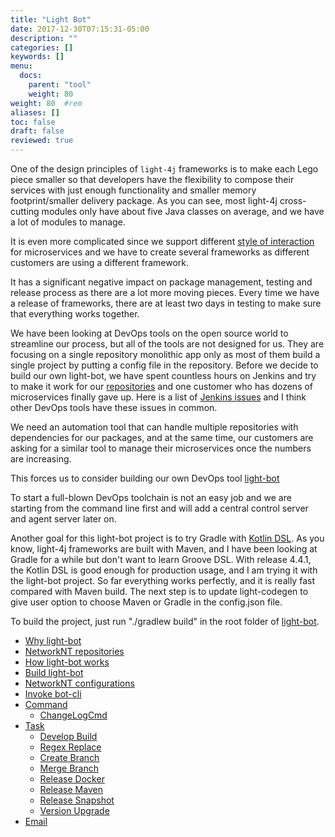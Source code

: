 ```yaml
---
title: "Light Bot"
date: 2017-12-30T07:15:31-05:00
description: ""
categories: []
keywords: []
menu:
  docs:
    parent: "tool"
    weight: 80
weight: 80	#rem
aliases: []
toc: false
draft: false
reviewed: true
---
```


One of the design principles of `light-4j` frameworks is to make each Lego piece smaller so that developers have the flexibility to compose their services with just enough functionality and smaller memory footprint/smaller delivery package. As you can see, most light-4j cross-cutting modules only have about five Java classes on average, and we have a lot of modules to manage.

It is even more complicated since we support different [style of interaction][] for microservices and we have to create several frameworks as different customers are using a different framework.

It has a significant negative impact on package management, testing and release process as there are a lot more moving pieces. Every time we have a release of frameworks, there are at least two days in testing to make sure that everything works together. 

We have been looking at DevOps tools on the open source world to streamline our process, but all of the tools are not designed for us. They are focusing on a single repository monolithic app only as most of them build a single project by putting a config file in the repository. Before we decide to build our own light-bot, we have spent countless hours on Jenkins and try to make it work for our [repositories][] and one customer who has dozens of microservices finally gave up. Here is a list of [Jenkins issues][] and I think other DevOps tools have these issues in common. 

We need an automation tool that can handle multiple repositories with dependencies for our packages, and at the same time, our customers are asking for a similar tool to manage their microservices once the numbers are increasing. 

This forces us to consider building our own DevOps tool [light-bot][]  

To start a full-blown DevOps toolchain is not an easy job and we are starting from the command line first and will add a central control server and agent server later on. 

Another goal for this light-bot project is to try Gradle with [Kotlin DSL][]. As you know, light-4j frameworks are built with Maven, and I have been looking at Gradle for a while but don't want to learn Groove DSL. With release 4.4.1, the Kotlin DSL is good enough for production usage, and I am trying it with the light-bot project. So far everything works perfectly, and it is really fast compared with Maven build. The next step is to update light-codegen to give user option to choose Maven or Gradle in the config.json file.

To build the project, just run "./gradlew build" in the root folder of [light-bot][].

- [Why light-bot][]
- [NetworkNT repositories][]
- [How light-bot works][]
- [Build light-bot][]
- [NetworkNT configurations][]
- [Invoke bot-cli][]
- [Command](/tool/light-bot/command/)
  * [ChangeLogCmd](/tool/light-bot/command/change-log/)
- [Task](/tool/light-bot/task/)
  * [Develop Build](/tool/light-bot/task/develop-build/)
  * [Regex Replace](/tool/light-bot/task/regex-replace/)
  * [Create Branch](/tool/light-bot/task/create-branch/)
  * [Merge Branch](/tool/light-bot/task/merge-branch/)
  * [Release Docker](/tool/light-bot/task/release-docker/)
  * [Release Maven](/tool/light-bot/task/release-maven/)
  * [Release Snapshot](/tool/light-bot/task/release-snapshot/)
  * [Version Upgrade](/tool/light-bot/task/version-upgrade/)
- [Email](/tool/light-bot/email/)

[style of interaction]: /style/
[light-bot]: https://github.com/networknt/light-bot
[Kotlin DSL]: https://github.com/gradle/kotlin-dsl
[light-bot tutorial]: /tutorial/bot/
[networknt/github-changelog-generator]: https://github.com/skywinder/github-changelog-generator
[Jenkins issues]: /tool/light-bot/jenkins/
[Why light-bot]: /tool/light-bot/why-light-bot/
[repositories]: /tool/light-bot/respository/
[NetworkNT repositories]: /tool/light-bot/repository/
[Build light-bot]: /tutorial/bot/build-light-bot/
[How light-bot works]: /tool/light-bot/how-it-works/
[NetworkNT configurations]: /tool/light-bot/networknt-config/
[Invoke bot-cli]: /tool/light-bot/bot-cli/
